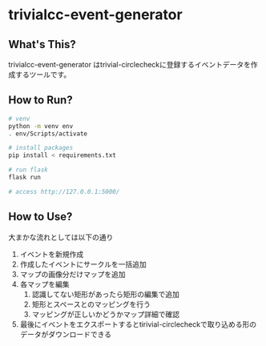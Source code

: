 # trivialcc-event-generator

## What's This?

trivialcc-event-generator はtrivial-circlecheckに登録するイベントデータを作成するツールです。

## How to Run?

```bash
# venv
python -m venv env
. env/Scripts/activate

# install packages
pip install < requirements.txt

# run flask
flask run

# access http://127.0.0.1:5000/
```

## How to Use?

大まかな流れとしては以下の通り

 1. イベントを新規作成
 2. 作成したイベントにサークルを一括追加
 3. マップの画像分だけマップを追加
 4. 各マップを編集
    1. 認識してない矩形があったら矩形の編集で追加
    2. 矩形とスペースとのマッピングを行う
    3. マッピングが正しいかどうかマップ詳細で確認
 5. 最後にイベントをエクスポートするとtirivial-circlecheckで取り込める形のデータがダウンロードできる
